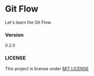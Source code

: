 # Git Flow

Let's learn the Git Flow.

### Version

0.2.0

### LICENSE

This project is license under [MIT LICENSE](LICENSE)
